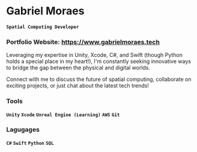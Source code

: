 # Gabriel Moraes

**` Spatial Computing Developer `**

### Portfolio Website: https://www.gabrielmoraes.tech


 Leveraging my expertise in Unity, Xcode, C#, and Swift (though Python holds a special place in my heart!), I'm constantly seeking innovative ways to bridge the gap between the physical and digital worlds.

 Connect with me to discuss the future of spatial computing, collaborate on exciting projects, or just chat about the latest tech trends!

 ### Tools
 **`Unity`**  **`Xcode`**  **`Unreal Engine (Learning)`**  **`AWS`**  **`Git`**

 ### Lagugages
 **`C#`**  **`Swift`** **`Python`** **`SQL`**
